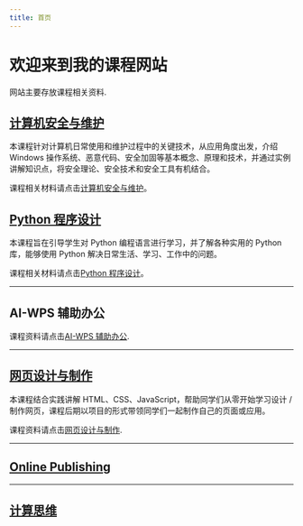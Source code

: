 ```yaml
---
title: 首页
---
```


# 欢迎来到我的课程网站

网站主要存放课程相关资料.

## [计算机安全与维护](cms.md)

本课程针对计算机日常使用和维护过程中的关键技术，从应用角度出发，介绍 Windows 操作系统、恶意代码、安全加固等基本概念、原理和技术，并通过实例讲解知识点，将安全理论、安全技术和安全工具有机结合。

课程相关材料请点击[计算机安全与维护](cms.md)。

## [Python 程序设计](python.md)

本课程旨在引导学生对 Python 编程语言进行学习，并了解各种实用的 Python 库，能够使用 Python 解决日常生活、学习、工作中的问题。

课程相关材料请点击[Python 程序设计](python.md)。

---

## AI-WPS 辅助办公

课程资料请点击[AI-WPS 辅助办公](wps.md).

---

## [网页设计与制作](web.md)

本课程结合实践讲解 HTML、CSS、JavaScript，帮助同学们从零开始学习设计 / 制作网页，课程后期以项目的形式带领同学们一起制作自己的页面或应用。

课程资料请点击[网页设计与制作](web.md).

---

## [Online Publishing](online-publishing.md)

---

## [计算思维](ct.md)
